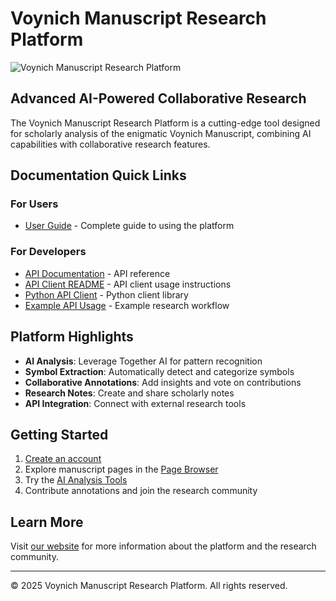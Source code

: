 # Voynich Manuscript Research Platform

![Voynich Manuscript Research Platform](../public/logo.png)

## Advanced AI-Powered Collaborative Research

The Voynich Manuscript Research Platform is a cutting-edge tool designed for scholarly analysis of the enigmatic Voynich Manuscript, combining AI capabilities with collaborative research features.

## Documentation Quick Links

### For Users

- [User Guide](USER_GUIDE.md) - Complete guide to using the platform

### For Developers

- [API Documentation](API_DOCUMENTATION.md) - API reference
- [API Client README](API_CLIENT_README.md) - API client usage instructions
- [Python API Client](voynich_api_client.py) - Python client library
- [Example API Usage](example_api_usage.py) - Example research workflow

## Platform Highlights

- **AI Analysis**: Leverage Together AI for pattern recognition
- **Symbol Extraction**: Automatically detect and categorize symbols
- **Collaborative Annotations**: Add insights and vote on contributions
- **Research Notes**: Create and share scholarly notes
- **API Integration**: Connect with external research tools

## Getting Started

1. [Create an account](https://your-instance-url.com/register)
2. Explore manuscript pages in the [Page Browser](https://your-instance-url.com/manuscript)
3. Try the [AI Analysis Tools](https://your-instance-url.com/analysis)
4. Contribute annotations and join the research community

## Learn More

Visit [our website](https://voynich-research.com) for more information about the platform and the research community.

---

© 2025 Voynich Manuscript Research Platform. All rights reserved.